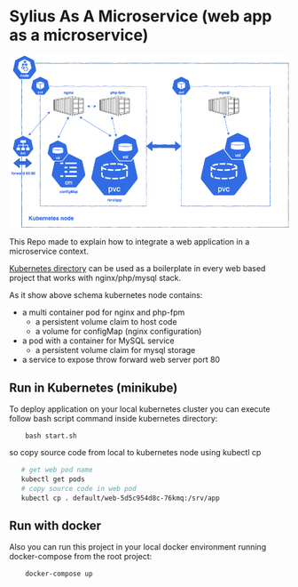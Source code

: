 # Sylius As A Microservice (web app as a microservice)

![](docs/images/kubernetes-nginx-php-fpm-mysql.png)

This Repo made to explain how to integrate a web application in a microservice context.

[Kubernetes directory](https://github.com/sergioska/sylius-as-a-microservice/tree/master/kubernetes) can be used as a boilerplate in every web based project that works with nginx/php/mysql stack.

As it show above schema kubernetes node contains:

* a multi container pod for nginx and php-fpm
    * a persistent volume claim to host code
    * a volume for configMap (nginx configuration)
* a pod with a container for MySQL service
    * a persistent volume claim for mysql storage
* a service to expose throw forward web server port 80

## Run in Kubernetes (minikube)

To deploy application on your local kubernetes cluster you can execute follow bash script command inside kubernetes directory:

```
    bash start.sh
```

so copy source code from local to kubernetes node using kubectl cp

```bash
   # get web pod name
   kubectl get pods
   # copy source code in web pod
   kubectl cp . default/web-5d5c954d8c-76kmq:/srv/app
```

## Run with docker

Also you can run this project in your local docker environment running docker-compose from the root project:

```
    docker-compose up
```



